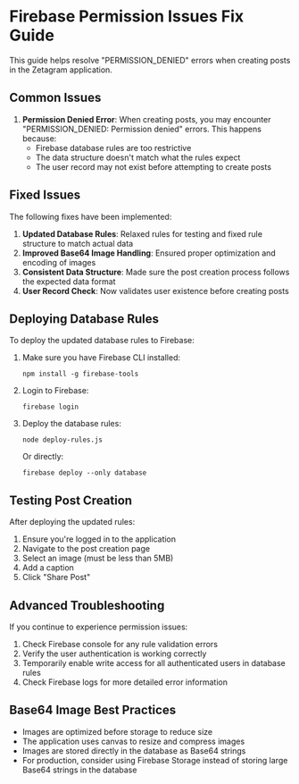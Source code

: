 # Firebase Permission Issues Fix Guide

This guide helps resolve "PERMISSION_DENIED" errors when creating posts in the Zetagram application.

## Common Issues

1. **Permission Denied Error**: When creating posts, you may encounter "PERMISSION_DENIED: Permission denied" errors.
   This happens because:
   - Firebase database rules are too restrictive
   - The data structure doesn't match what the rules expect
   - The user record may not exist before attempting to create posts

## Fixed Issues

The following fixes have been implemented:

1. **Updated Database Rules**: Relaxed rules for testing and fixed rule structure to match actual data
2. **Improved Base64 Image Handling**: Ensured proper optimization and encoding of images
3. **Consistent Data Structure**: Made sure the post creation process follows the expected data format
4. **User Record Check**: Now validates user existence before creating posts

## Deploying Database Rules

To deploy the updated database rules to Firebase:

1. Make sure you have Firebase CLI installed:
   ```
   npm install -g firebase-tools
   ```

2. Login to Firebase:
   ```
   firebase login
   ```

3. Deploy the database rules:
   ```
   node deploy-rules.js
   ```
   
   Or directly:
   ```
   firebase deploy --only database
   ```

## Testing Post Creation

After deploying the updated rules:

1. Ensure you're logged in to the application
2. Navigate to the post creation page
3. Select an image (must be less than 5MB)
4. Add a caption
5. Click "Share Post"

## Advanced Troubleshooting

If you continue to experience permission issues:

1. Check Firebase console for any rule validation errors
2. Verify the user authentication is working correctly
3. Temporarily enable write access for all authenticated users in database rules
4. Check Firebase logs for more detailed error information

## Base64 Image Best Practices

- Images are optimized before storage to reduce size
- The application uses canvas to resize and compress images
- Images are stored directly in the database as Base64 strings
- For production, consider using Firebase Storage instead of storing large Base64 strings in the database
